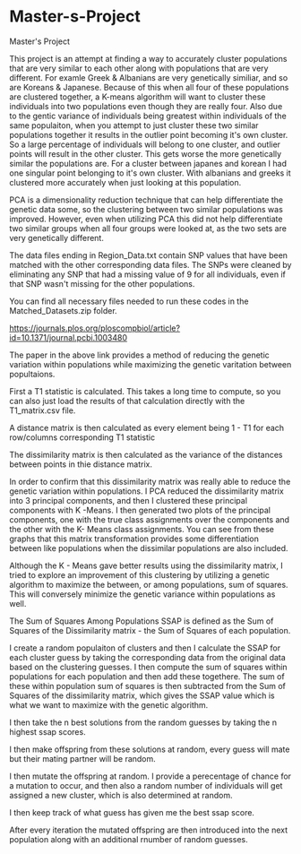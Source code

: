 # Master-s-Project
Master's Project

This project is an attempt at finding a way to accurately cluster populations that are very similar to each other along with populations that are very different. 
For examle Greek & Albanians are very genetically similiar, and so are Koreans & Japanese. Because of this when all four of these populations are clustered together, a K-means algorithm will want to cluster these individuals into two populations even though they are really four. Also due to the gentic variance of individuals being greatest within individuals of the same populaiton, when you attempt to just cluster these two similar populations together it results in the outlier point becoming it's own cluster. So a large percentage of individuals will belong to one cluster, and outlier points will result in the other cluster. This gets worse the more genetically similar the populations are. For a cluster between japanes and korean I had one singular point belonging to it's own cluster. With albanians and greeks it clustered more accurately when just looking at this population. 

PCA is a dimensionality reduction technique that can help differentiate the genetic data some, so the clustering between two similar populations was improved.
However, even when utilizing PCA this did not help differentiate two similar groups when all four groups were looked at, as the two sets are very genetically different. 

The data files ending in Region_Data.txt contain SNP values that have been matched with the other corresponding data files.
The SNPs were cleaned by eliminating any SNP that had a missing value of 9 for all individuals, even if that SNP wasn't missing for the other populations.

You can find all necessary files needed to run these codes in the Matched_Datasets.zip folder.

https://journals.plos.org/ploscompbiol/article?id=10.1371/journal.pcbi.1003480

The paper in the above link provides a method of reducing the genetic variation within populations while maximizing the genetic varitation between popultaions.

First a T1 statistic is calculated. This takes a long time to compute, so you can also just load the results of that calculation directly with the T1_matrix.csv file. 

A distance matrix is then calculated as every element being 1 - T1 for each row/columns corresponding T1 statistic

The dissimilarity matrix is then calculated as the variance of the distances between points in thie distance matrix.

In order to confirm that this dissimilarity matrix was really able to reduce the genetic variation within populations. I PCA reduced the dissimilarity matrix into 3 principal components, and then I clustered these principal components with K -Means. I then generated two plots of the principal components, one with the true class assignments over the components and the other with the K- Means class assignments. You can see from these graphs that this matrix transformation provides some differentiation between like populations when the dissimilar populations are also included.

Although the K - Means gave better results using the dissimilarity matrix, I tried to explore an improvement of this clustering by utilizing a genetic algorithm to maximize the between, or among populations, sum of squares. This will conversely minimize the genetic variance within populations as well. 

The Sum of Squares Among Populations SSAP is defined as the Sum of Squares of the Dissimilarity matrix - the Sum of Squares of each population.

I create a random populaiton of clusters and then I calculate the SSAP for each cluster guess by taking the corresponding data from the original data based on the clustering guesses. I then compute the sum of squares within populations for each population and then add these togethere. The sum of these within population sum of squares is  then subtracted from the Sum of Squares of the dissimilarity matrix, which gives the SSAP value which is what we want to maximize with the genetic algorithm. 

I then take the n best solutions from the random guesses by taking the n highest ssap scores.

I then make offspring from these solutions at random, every guess will mate but their mating partner will be random.

I then mutate the offspring at random. I provide a perecentage of chance for a mutation to occur, and then also a random number of individuals will get assigned a new cluster, which is also determined at random.

I then keep track of what guess has given me the best ssap score. 

After every iteration the mutated offspring are then introduced into the next population along with an additional rnumber of random guesses.

